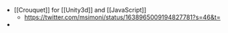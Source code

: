 - [[Crouquet]] for [[Unity3d]] and [[JavaScript]]
    - https://twitter.com/msimoni/status/1638965009194827781?s=46&t=
- 
